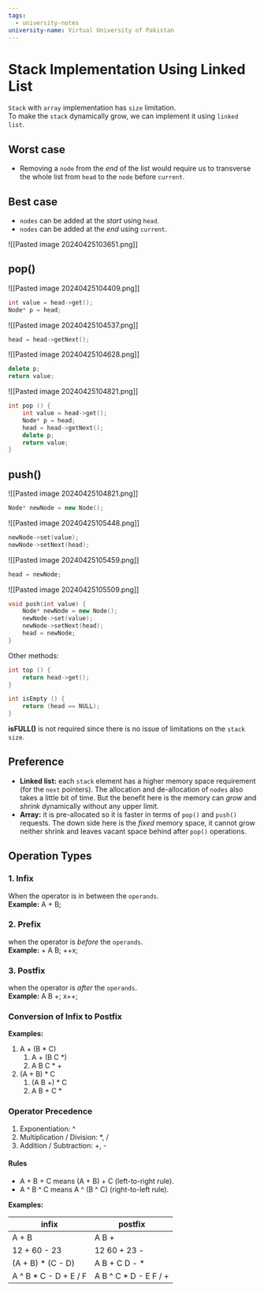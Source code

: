 ```yaml
---
tags:
  - university-notes
university-name: Virtual University of Pakistan
---
```


# Stack Implementation Using Linked List
`Stack` with `array` implementation has `size` limitation.  
To make the `stack` dynamically grow, we can implement it using `linked list`.

## Worst case
- Removing a `node` from the _end_ of the list would require us to transverse the whole list from `head` to the `node` before `current`.

## Best case
- `nodes` can be added at the _start_ using `head`.
- `nodes` can be added at the _end_ using `current`.

![[Pasted image 20240425103651.png]]

## pop()
![[Pasted image 20240425104409.png]]

```cpp
int value = head->get();
Node* p = head;
```

![[Pasted image 20240425104537.png]]

```cpp
head = head->getNext();
```

![[Pasted image 20240425104628.png]]

```cpp
delete p;
return value;
```

![[Pasted image 20240425104821.png]]

```cpp
int pop () {
	int value = head->get();
	Node* p = head;
	head = head->getNext();
	delete p;
	return value;
}
```

## push()
![[Pasted image 20240425104821.png]]

```cpp
Node* newNode = new Node();
```

![[Pasted image 20240425105448.png]]

```cpp
newNode->set(value);
newNode->setNext(head);
```

![[Pasted image 20240425105459.png]]

```cpp
head = newNode;
```

![[Pasted image 20240425105509.png]]

```cpp
void push(int value) {
	Node* newNode = new Node();
	newNode->set(value);
	newNode->setNext(head);
	head = newNode;
}
```

Other methods:

```cpp
int top () {
	return head->get();
}
```

```cpp
int isEmpty () {
	return (head == NULL);
}
```

**isFULL()** is not required since there is no issue of limitations on the `stack size`.

## Preference
- **Linked list:** each `stack` element has a higher memory space requirement (for the `next` pointers). The allocation and de-allocation of `nodes` also takes a little bit of time. But the benefit here is the memory can _grow_ and _shrink_ dynamically without any upper limit.
- **Array:** it is pre-allocated so it is faster in terms of `pop()` and `push()` requests. The down side here is the _fixed_ memory space, it cannot grow neither shrink and leaves vacant space behind after `pop()` operations.

## Operation Types
### 1. Infix
When the operator is in between the `operands`.  
**Example:** A + B;

### 2. Prefix
when the operator is _before_ the `operands`.  
**Example:** + A B; ++x;

### 3. Postfix
when the operator is _after_ the `operands`.  
**Example:** A B +; x++;

### Conversion of Infix to Postfix
**Examples:**
1. A + (B * C)
	1. A + (B C \*)
	2. A B C \* +
2. (A + B) * C
	1. (A B +) * C
	2. A B + C \*

### Operator Precedence
1. Exponentiation: ^
2. Multiplication / Division: \*, / 
3. Addition / Subtraction: +, -

#### Rules
- A + B + C means (A + B) + C (left-to-right rule).
- A ^ B ^ C means A ^ (B ^ C) (right-to-left rule).

**Examples:**

| infix                 | postfix               |
| --------------------- | --------------------- |
| A + B                 | A B +                 |
| 12 + 60 - 23          | 12 60 + 23 -          |
| (A + B) * (C - D)     | A B + C D - *         |
| A ^ B * C - D + E / F | A B ^ C * D - E F / + |
